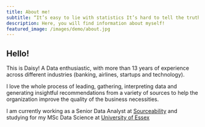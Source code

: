 ```yaml
---
title: About me!
subtitle: “It’s easy to lie with statistics It’s hard to tell the truth without statistics.” - Andrejs Dunkels
description: Here, you will find information about myself!
featured_image: /images/demo/about.jpg
---
```


## Hello!

This is Daisy! A Data enthusiastic, with more than 13 years of experience across different industries (banking, airlines, startups and technology).

I love the whole process of leading, gathering, interpreting data and generating insightful recommendations from a variety of sources to help the organization improve the quality of the business necessities.

I am currently working as a Senior Data Analyst at [Sourceability](https://sourceability.com/?utm_source=github&utm_medium=daisy&utm_id=daisy_personal) and studying for my MSc Data Science at  [University of Essex](https://online.essex.ac.uk/) 

